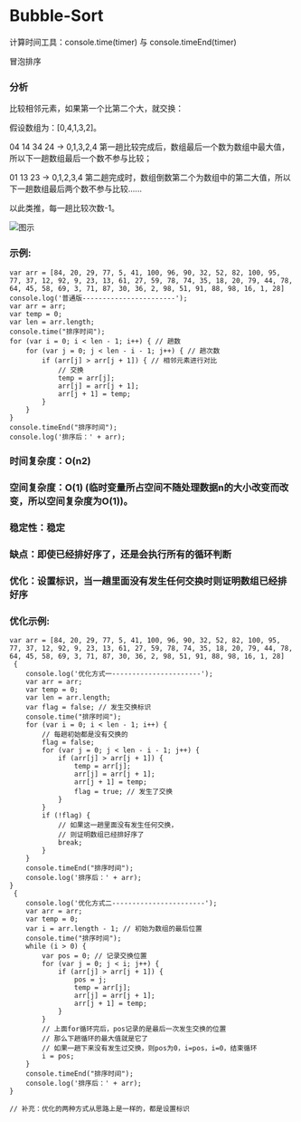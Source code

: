 # Bubble-Sort

计算时间工具：console.time(timer) 与 console.timeEnd(timer)

冒泡排序

### 分析

比较相邻元素，如果第一个比第二个大，就交换：

假设数组为：[0,4,1,3,2]。

04 14 34 24 -> 0,1,3,2,4 第一趟比较完成后，数组最后一个数为数组中最大值，所以下一趟数组最后一个数不参与比较；

01 13 23 -> 0,1,2,3,4 第二趟完成时，数组倒数第二个为数组中的第二大值，所以下一趟数组最后两个数不参与比较......

以此类推，每一趟比较次数-1。

![图示](/bubble-Sort.gif)

### 示例: 
```
var arr = [84, 20, 29, 77, 5, 41, 100, 96, 90, 32, 52, 82, 100, 95, 77, 37, 12, 92, 9, 23, 13, 61, 27, 59, 78, 74, 35, 18, 20, 79, 44, 78, 64, 45, 58, 69, 3, 71, 87, 30, 36, 2, 98, 51, 91, 88, 98, 16, 1, 28]
console.log('普通版-----------------------');
var arr = arr;
var temp = 0;
var len = arr.length;
console.time("排序时间");
for (var i = 0; i < len - 1; i++) { // 趟数
    for (var j = 0; j < len - i - 1; j++) { // 趟次数
        if (arr[j] > arr[j + 1]) { // 相邻元素进行对比
            // 交换
            temp = arr[j];
            arr[j] = arr[j + 1];
            arr[j + 1] = temp;
        }
    }
}
console.timeEnd("排序时间");
console.log('排序后：' + arr);
```

### 时间复杂度：O(n2) 

### 空间复杂度：O(1) (临时变量所占空间不随处理数据n的大小改变而改变，所以空间复杂度为O(1))。

### 稳定性：稳定

### 缺点：即使已经排好序了，还是会执行所有的循环判断

### 优化：设置标识，当一趟里面没有发生任何交换时则证明数组已经排好序

### 优化示例: 
```
var arr = [84, 20, 29, 77, 5, 41, 100, 96, 90, 32, 52, 82, 100, 95, 77, 37, 12, 92, 9, 23, 13, 61, 27, 59, 78, 74, 35, 18, 20, 79, 44, 78, 64, 45, 58, 69, 3, 71, 87, 30, 36, 2, 98, 51, 91, 88, 98, 16, 1, 28]
 {
    console.log('优化方式一----------------------');
    var arr = arr;
    var temp = 0;
    var len = arr.length;
    var flag = false; // 发生交换标识
    console.time("排序时间");
    for (var i = 0; i < len - 1; i++) {
        // 每趟初始都是没有交换的
        flag = false;
        for (var j = 0; j < len - i - 1; j++) {
            if (arr[j] > arr[j + 1]) {
                temp = arr[j];
                arr[j] = arr[j + 1];
                arr[j + 1] = temp;
                flag = true; // 发生了交换
            }
        }
        if (!flag) {
            // 如果这一趟里面没有发生任何交换，
            // 则证明数组已经排好序了
            break;
        }
    }
    console.timeEnd("排序时间");
    console.log('排序后：' + arr);
}
 {
    console.log('优化方式二-----------------------');
    var arr = arr;
    var temp = 0;
    var i = arr.length - 1; // 初始为数组的最后位置
    console.time("排序时间");
    while (i > 0) {
        var pos = 0; // 记录交换位置
        for (var j = 0; j < i; j++) {
            if (arr[j] > arr[j + 1]) {
                pos = j;
                temp = arr[j];
                arr[j] = arr[j + 1];
                arr[j + 1] = temp;
            }
        }
        // 上面for循环完后，pos记录的是最后一次发生交换的位置
        // 那么下趟循环的最大值就是它了
        // 如果一趟下来没有发生过交换，则pos为0，i=pos，i=0，结束循环
        i = pos;
    }
    console.timeEnd("排序时间");
    console.log('排序后：' + arr);
}

// 补充：优化的两种方式从思路上是一样的，都是设置标识
```
